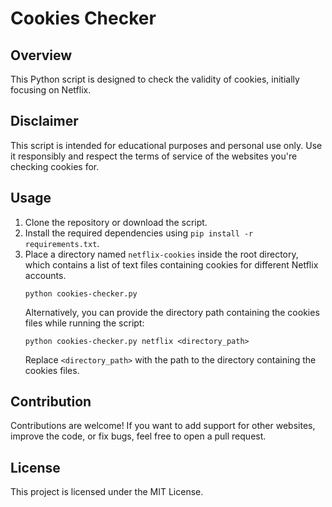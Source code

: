 # Cookies Checker

## Overview
This Python script is designed to check the validity of cookies, initially focusing on Netflix. 

## Disclaimer
This script is intended for educational purposes and personal use only. Use it responsibly and respect the terms of service of the websites you're checking cookies for.

## Usage
1. Clone the repository or download the script.
2. Install the required dependencies using `pip install -r requirements.txt`.
4. Place a directory named `netflix-cookies` inside the root directory, which contains a list of text files containing cookies for different Netflix accounts. 
    ```
    python cookies-checker.py
    ```
    Alternatively, you can provide the directory path containing the cookies files while running the script:
    ```
    python cookies-checker.py netflix <directory_path>
    ```
   Replace `<directory_path>` with the path to the directory containing the cookies files.


## Contribution
Contributions are welcome! If you want to add support for other websites, improve the code, or fix bugs, feel free to open a pull request.

## License
This project is licensed under the MIT License.

